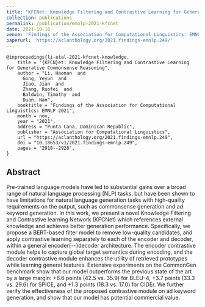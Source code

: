 ```yaml
---
title: "KFCNet: Knowledge Filtering and Contrastive Learning for Generative Commonsense Reasoning"
collection: publications
permalink: /publication/emnlp-2021-kfcnet
date: 2021-10-16
venue: 'Findings of the Association for Computational Linguistics: EMNLP 2021'
paperurl: 'https://aclanthology.org/2021.findings-emnlp.249/'
---
```


```
@inproceedings{li-etal-2021-kfcnet-knowledge,
    title = "{KFCN}et: Knowledge Filtering and Contrastive Learning for Generative Commonsense Reasoning",
    author = "Li, Haonan  and
      Gong, Yeyun  and
      Jiao, Jian  and
      Zhang, Ruofei  and
      Baldwin, Timothy  and
      Duan, Nan",
    booktitle = "Findings of the Association for Computational Linguistics: EMNLP 2021",
    month = nov,
    year = "2021",
    address = "Punta Cana, Dominican Republic",
    publisher = "Association for Computational Linguistics",
    url = "https://aclanthology.org/2021.findings-emnlp.249",
    doi = "10.18653/v1/2021.findings-emnlp.249",
    pages = "2918--2928",
}
```

## Abstract
Pre-trained language models have led to substantial gains over a broad range of natural language processing (NLP) tasks, but have been shown to have limitations for natural language generation tasks with high-quality requirements on the output, such as commonsense generation and ad keyword generation. In this work, we present a novel Knowledge Filtering and Contrastive learning Network (KFCNet) which references external knowledge and achieves better generation performance. Specifically, we propose a BERT-based filter model to remove low-quality candidates, and apply contrastive learning separately to each of the encoder and decoder, within a general encoder{--}decoder architecture. The encoder contrastive module helps to capture global target semantics during encoding, and the decoder contrastive module enhances the utility of retrieved prototypes while learning general features. Extensive experiments on the CommonGen benchmark show that our model outperforms the previous state of the art by a large margin: +6.6 points (42.5 vs. 35.9) for BLEU-4, +3.7 points (33.3 vs. 29.6) for SPICE, and +1.3 points (18.3 vs. 17.0) for CIDEr. We further verify the effectiveness of the proposed contrastive module on ad keyword generation, and show that our model has potential commercial value.
